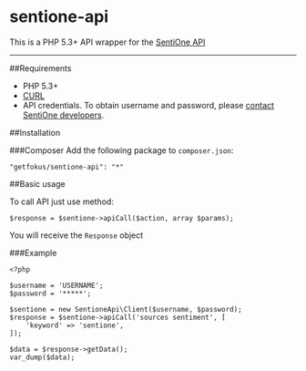 sentione-api
============

This is a PHP 5.3+ API wrapper for the [SentiOne API](http://sentione.pl/)

---

##Requirements
* PHP 5.3+
* [CURL](http://php.net/manual/en/book.curl.php)
* API credentials. To obtain username and password, please [contact SentiOne developers](http://sentione.pl/kontakt).

##Installation

###Composer
Add the following package to `composer.json`:
```
"getfokus/sentione-api": "*"
```

##Basic usage

To call API just use method:
```
$response = $sentione->apiCall($action, array $params);
```

You will receive the `Response` object

###Example
```
<?php

$username = 'USERNAME';
$password = '*****';

$sentione = new SentioneApi\Client($username, $password);
$response = $sentione->apiCall('sources sentiment', [
	'keyword' => 'sentione',
]);

$data = $response->getData();
var_dump($data);

```

